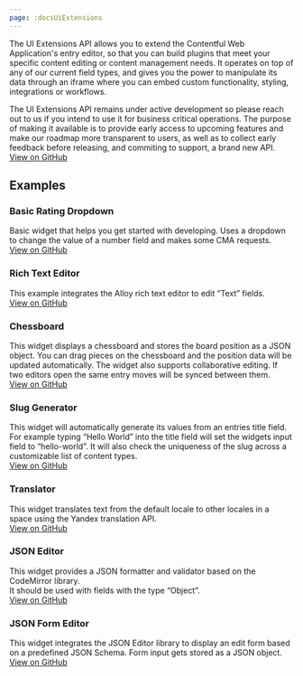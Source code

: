 ```yaml
---
page: :docsUiExtensions
---
```


The UI Extensions API allows you to extend the Contentful Web Application's entry editor, so that you can build plugins that meet your specific content editing or content management needs. It operates on top of any of our current field types, and gives you the power to manipulate its data through an iframe where you can embed custom functionality, styling, integrations or workflows.

The UI Extensions API remains under active development so please reach out to us if you intend to use it for business critical operations. The purpose of making it available is to provide early access to upcoming features and make our roadmap more transparent to users, as well as to collect early feedback before releasing, and commiting to support, a brand new API.<br>
[View on GitHub](https://github.com/contentful/widget-sdk)

## Examples

### Basic Rating Dropdown
Basic widget that helps you get started with developing. Uses a dropdown to change the value of a number field and makes some CMA requests.<br>
[View on GitHub](https://github.com/contentful/widget-sdk/tree/master/examples/rating-dropdown)

### Rich Text Editor
This example integrates the Alloy rich text editor to edit “Text” fields.<br>
[View on GitHub](https://github.com/contentful/widget-sdk/tree/master/examples/alloy-editor)

### Chessboard
This widget displays a chessboard and stores the board position as a JSON object. You can drag pieces on the chessboard and the position data will be updated automatically. The widget also supports collaborative editing. If two editors open the same entry moves will be synced between them.<br>
[View on GitHub](https://github.com/contentful/widget-sdk/tree/master/examples/chessboard)

### Slug Generator
This widget will automatically generate its values from an entries title field. For example typing “Hello World” into the title field will set the widgets input field to “hello-world”. It will also check the uniqueness of the slug across a customizable list of content types.<br>
[View on GitHub](https://github.com/contentful/widget-sdk/tree/master/examples/slug)

### Translator
This widget translates text from the default locale to other locales in a space using the Yandex translation API.<br>
[View on GitHub](https://github.com/contentful/widget-sdk/tree/master/examples/translate)

### JSON Editor
This widget provides a JSON formatter and validator based on the CodeMirror library.<br>
It should be used with fields with the type “Object”.<br>
[View on GitHub](https://github.com/contentful/widget-sdk/tree/master/examples/json-editor)

### JSON Form Editor
This widget integrates the JSON Editor library to display an edit form based on a predefined JSON Schema. Form input gets stored as a JSON object.<br>
[View on GitHub](https://github.com/contentful/widget-sdk/tree/master/examples/json-form-editor)
